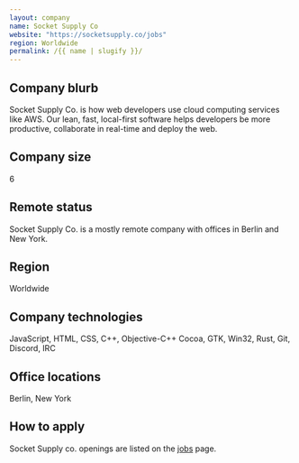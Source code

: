 ```yaml
---
layout: company
name: Socket Supply Co
website: "https://socketsupply.co/jobs"
region: Worldwide
permalink: /{{ name | slugify }}/
---
```


## Company blurb

Socket Supply Co. is how web developers use cloud computing services like AWS. Our lean, fast, local-first software helps developers be more productive, collaborate in real-time and deploy the web.

## Company size

6

## Remote status

Socket Supply Co. is a mostly remote company with offices in Berlin and New York.

## Region

Worldwide

## Company technologies

JavaScript, HTML, CSS, C++, Objective-C++ Cocoa, GTK, Win32, Rust, Git, Discord, IRC

## Office locations

Berlin, New York

## How to apply

Socket Supply co. openings are listed on the [jobs](https://socketsupply.co/jobs/) page.